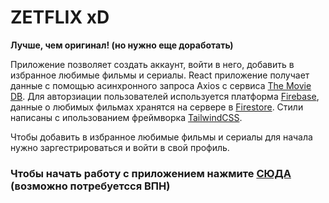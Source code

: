 # ZETFLIX xD

**Лучше, чем оригинал! (но нужно еще доработать)**

Приложение позволяет создать аккаунт, войти в него, добавить в избранное любимые фильмы и сериалы. React приложение получает данные с помощью асинхронного запроса Axios с сервиса [The Movie DB](https://www.themoviedb.org). Для авторзиации пользователей используется платформа [Firebase](https://firebase.google.com/), данные о любимых фильмах хранятся на сервере в [Firestore](https://firebase.google.com/docs/firestore). Стили написаны с ипользованием фреймворка [TailwindCSS](https://tailwindcss.com/).

Чтобы добавить в избранное любимые фильмы и сериалы для начала нужно заргестрироваться и войти в свой профиль.

### Чтобы начать работу с приложением нажмите [СЮДА](https://enjirtmnv.github.io/movie-app/) (возможно потребуетсся ВПН)
